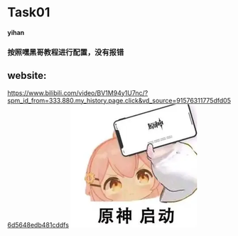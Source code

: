 # Task01
#### yihan
### 按照嘿黑哥教程进行配置，没有报错
## website:
https://www.bilibili.com/video/BV1M94y1U7nc/?spm_id_from=333.880.my_history.page.click&vd_source=91576311775dfd056d5648edb481cddfs
![here](./img/1.webp)
